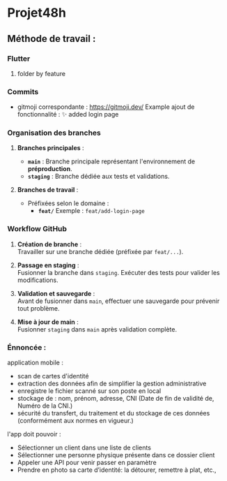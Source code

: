 # Projet48h

## Méthode de travail :
### Flutter 
1. folder by feature

### Commits 
- gitmoji correspondante : https://gitmoji.dev/
 Example ajout de fonctionnalité : :sparkles: added login page 

### Organisation des branches
1. **Branches principales** :
   - **`main`** : Branche principale représentant l'environnement de **préproduction**.
   - **`staging`** : Branche dédiée aux tests et validations.

2. **Branches de travail** :
   - Préfixées selon le domaine :
     - **`feat/`** Exemple : `feat/add-login-page`

### Workflow GitHub

1. **Création de branche** :  
   Travailler sur une branche dédiée (préfixée par `feat/...`).

2. **Passage en staging** :  
   Fusionner la branche dans `staging`. Exécuter des tests pour valider les modifications.

3. **Validation et sauvegarde** :  
   Avant de fusionner dans `main`, effectuer une sauvegarde pour prévenir tout problème.

4. **Mise à jour de main** :  
   Fusionner `staging` dans `main` après validation complète.


### Énnoncée :
application mobile :
- scan de cartes d'identité
- extraction des données afin de simplifier la gestion administrative
-  enregistre le fichier scanné sur son poste en local 
- stockage de : nom, prénom, adresse, CNI (Date de fin de validité de, Numéro de la CNI.)
- sécurité du transfert, du traitement et du stockage de ces données (conformément aux normes en vigueur.)

l'app doit pouvoir :
- Sélectionner un client dans une liste de clients 
- Sélectionner une personne physique présente dans ce dossier client
- Appeler une API pour venir passer en paramètre
- Prendre en photo sa carte d’identité: la détourer, remettre à plat, etc., 
